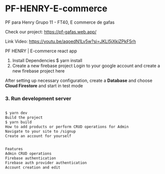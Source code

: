 # PF-HENRY-E-commerce
PF para Henry Grupo 11 - FT40, E commerce de gafas

Check our project:
https://pf-gafas.web.app/

Link Video:
https://youtu.be/aqoedN1Lv5w?si=JKLI5jXkiZPkF5rh


PF HENRY | E-commerce react app
1. Install Dependencies
$ yarn install
2. Create a new firebase project
Login to your google account and create a new firebase project here


After setting up necessary configuration,
create a **Database** and choose **Cloud Firestore** and start in test mode

### 3. Run development server
```sh

$ yarn dev
Build the project
$ yarn build
How to add products or perform CRUD operations for Admin
Navigate to your site to /signup
Create an account for yourself


Features
Admin CRUD operations
Firebase authentication
Firebase auth provider authentication
Account creation and edit
